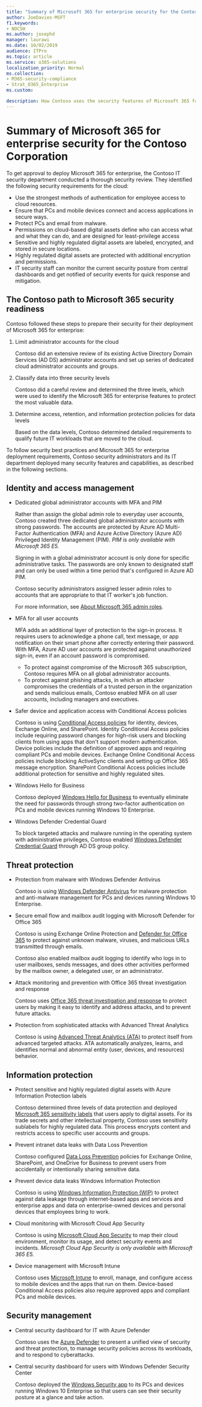 ```yaml
---
title: "Summary of Microsoft 365 for enterprise security for the Contoso Corporation"
author: JoeDavies-MSFT
f1.keywords:
- NOCSH
ms.author: josephd
manager: laurawi
ms.date: 10/02/2019
audience: ITPro
ms.topic: article
ms.service: o365-solutions
localization_priority: Normal
ms.collection: 
- M365-security-compliance
- Strat_O365_Enterprise
ms.custom:

description: How Contoso uses the security features of Microsoft 365 for enterprise.
---
```


# Summary of Microsoft 365 for enterprise security for the Contoso Corporation

To get approval to deploy Microsoft 365 for enterprise, the Contoso IT security department conducted a thorough security review. They identified the following security requirements for the cloud:

- Use the strongest methods of authentication for employee access to cloud resources.
- Ensure that PCs and mobile devices connect and access applications in secure ways.
- Protect PCs and email from malware.
- Permissions on cloud-based digital assets define who can access what and what they can do, and are designed for least-privilege access
- Sensitive and highly regulated digital assets are labeled, encrypted, and stored in secure locations.
- Highly regulated digital assets are protected with additional encryption and permissions.
- IT security staff can monitor the current security posture from central dashboards and get notified of security events for quick response and mitigation.

## The Contoso path to Microsoft 365 security readiness

Contoso followed these steps to prepare their security for their deployment of Microsoft 365 for enterprise:

1. Limit administrator accounts for the cloud

   Contoso did an extensive review of its existing Active Directory Domain Services (AD DS) administrator accounts and set up series of dedicated cloud administrator accounts and groups.

2. Classify data into three security levels

   Contoso did a careful review and determined the three levels, which were used to identify the Microsoft 365 for enterprise features to protect the most valuable data.

3. Determine access, retention, and information protection policies for data levels

   Based on the data levels, Contoso determined detailed requirements to qualify future IT workloads that are moved to the cloud.

To follow security best practices and Microsoft 365 for enterprise deployment requirements, Contoso security administrators and its IT department deployed many security features and capabilities, as described in the following sections.

## Identity and access management 

- Dedicated global administrator accounts with MFA and PIM

  Rather than assign the global admin role to everyday user accounts, Contoso created three dedicated global administrator accounts with strong passwords. The accounts are protected by Azure AD Multi-Factor Authentication (MFA) and Azure Active Directory (Azure AD) Privileged Identity Management (PIM). *PIM is only available with Microsoft 365 E5.*

  Signing in with a global administrator account is only done for specific administrative tasks. The passwords are only known to designated staff and can only be used within a time period that's configured in Azure AD PIM.

  Contoso security administrators assigned lesser admin roles to accounts that are appropriate to that IT worker's job function.

  For more information, see [About Microsoft 365 admin roles](https://docs.microsoft.com/office365/admin/add-users/about-admin-roles).

- MFA for all user accounts

  MFA adds an additional layer of protection to the sign-in process. It requires users to acknowledge a phone call, text message, or app notification on their smart phone after correctly entering their password. With MFA, Azure AD user accounts are protected against unauthorized sign-in, even if an account password is compromised.

   - To protect against compromise of the Microsoft 365 subscription, Contoso requires MFA on all global administrator accounts.
   - To protect against phishing attacks, in which an attacker compromises the credentials of a trusted person in the organization and sends malicious emails, Contoso enabled MFA on all user accounts, including managers and executives.

- Safer device and application access with Conditional Access policies

  Contoso is using [Conditional Access policies](../security/defender-365-security/microsoft-365-policies-configurations.md) for identity, devices, Exchange Online, and SharePoint. Identity Conditional Access policies include requiring password changes for high-risk users and blocking clients from using apps that don't support modern authentication. Device policies include the definition of approved apps and requiring compliant PCs and mobile devices. Exchange Online Conditional Access policies include blocking ActiveSync clients and setting up Office 365 message encryption. SharePoint Conditional Access policies include additional protection for sensitive and highly regulated sites.

- Windows Hello for Business

  Contoso deployed [Windows Hello for Business](https://docs.microsoft.com/windows/security/identity-protection/hello-for-business/hello-identity-verification) to eventually eliminate the need for passwords through strong two-factor authentication on PCs and mobile devices running Windows 10 Enterprise.

- Windows Defender Credential Guard

  To block targeted attacks and malware running in the operating system with administrative privileges, Contoso enabled [Windows Defender Credential Guard](https://docs.microsoft.com/windows/security/identity-protection/credential-guard/credential-guard) through AD DS group policy.

## Threat protection

- Protection from malware with Windows Defender Antivirus

  Contoso is using [Windows Defender Antivirus](https://docs.microsoft.com/windows/security/threat-protection/windows-defender-antivirus/windows-defender-antivirus-in-windows-10) for malware protection and anti-malware management for PCs and devices running Windows 10 Enterprise.

- Secure email flow and mailbox audit logging with Microsoft Defender for Office 365 

  Contoso is using Exchange Online Protection and [Defender for Office 365](https://docs.microsoft.com/office365/securitycompliance/office-365-atp) to protect against unknown malware, viruses, and malicious URLs transmitted through emails.

  Contoso also enabled mailbox audit logging to identify who logs in to user mailboxes, sends messages, and does other activities performed by the mailbox owner, a delegated user, or an administrator.

- Attack monitoring and prevention with Office 365 threat investigation and response

  Contoso uses [Office 365 threat investigation and response](https://docs.microsoft.com/office365/securitycompliance/office-365-ti) to protect users by making it easy to identify and address attacks, and to prevent future attacks.

- Protection from sophisticated attacks with Advanced Threat Analytics

  Contoso is using [Advanced Threat Analytics (ATA)](https://docs.microsoft.com/advanced-threat-analytics/what-is-ata) to protect itself from advanced targeted attacks.  ATA automatically analyzes, learns, and identifies normal and abnormal entity (user, devices, and resources) behavior.

## Information protection

- Protect sensitive and highly regulated digital assets with Azure Information Protection labels

  Contoso determined three levels of data protection and deployed [Microsoft 365 sensitivity labels](https://docs.microsoft.com/microsoft-365/compliance/sensitivity-labels) that users apply to digital assets. For its trade secrets and other intellectual property, Contoso uses sensitivity sublabels for highly regulated data. This process encrypts content and restricts access to specific user accounts and groups.

- Prevent intranet data leaks with Data Loss Prevention

  Contoso configured [Data Loss Prevention](https://docs.microsoft.com/microsoft-365/compliance/data-loss-prevention-policies) policies for Exchange Online, SharePoint, and OneDrive for Business to prevent users from accidentally or intentionally sharing sensitive data.

- Prevent device data leaks Windows Information Protection

  Contoso is using [Windows Information Protection (WIP)](https://docs.microsoft.com/windows/security/information-protection/windows-information-protection/protect-enterprise-data-using-wip) to protect against data leakage through internet-based apps and services and enterprise apps and data on enterprise-owned devices and personal devices that employees bring to work.

- Cloud monitoring with Microsoft Cloud App Security

  Contoso is using [Microsoft Cloud App Security](https://docs.microsoft.com/cloud-app-security/what-is-cloud-app-security) to map their cloud environment, monitor its usage, and detect security events and incidents. *Microsoft Cloud App Security is only available with Microsoft 365 E5.*

- Device management with Microsoft Intune

  Contoso uses [Microsoft Intune](https://docs.microsoft.com/intune/introduction-intune) to enroll, manage, and configure access to mobile devices and the apps that run on them. Device-based Conditional Access policies also require approved apps and compliant PCs and mobile devices.

## Security management

- Central security dashboard for IT with Azure Defender

  Contoso uses the [Azure Defender](https://azure.microsoft.com/services/security-center/) to present a unified view of security and threat protection, to manage security policies across its workloads, and to respond to cyberattacks.

- Central security dashboard for users with Windows Defender Security Center

  Contoso deployed the [Windows Security app](https://docs.microsoft.com/windows/security/threat-protection/windows-defender-security-center/windows-defender-security-center) to its PCs and devices running Windows 10 Enterprise so that users can see their security posture at a glance and take action.
